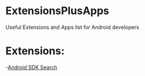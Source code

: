 # ExtensionsPlusApps
Useful Extensions and Apps list for Android developers

# Extensions:
-[Android SDK Search](https://chrome.google.com/webstore/detail/android-sdk-search/hgcbffeicehlpmgmnhnkjbjoldkfhoin?hl=en)
